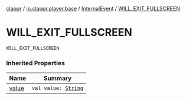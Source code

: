 [clappr](../../index.md) / [io.clappr.player.base](../index.md) / [InternalEvent](index.md) / [WILL_EXIT_FULLSCREEN](./-w-i-l-l_-e-x-i-t_-f-u-l-l-s-c-r-e-e-n.md)

# WILL_EXIT_FULLSCREEN

`WILL_EXIT_FULLSCREEN`

### Inherited Properties

| Name | Summary |
|---|---|
| [value](value.md) | `val value: `[`String`](https://kotlinlang.org/api/latest/jvm/stdlib/kotlin/-string/index.html) |
